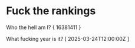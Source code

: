 # Fuck the rankings

Who the hell am I?
{ 16381411 }

What fucking year is it?
[ 2025-03-24T12:00:00Z ]
